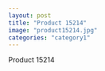 ```yaml
---
layout: post
title: "Product 15214"
image: "product15214.jpg"
categories: "category1"
---
```

Product 15214
